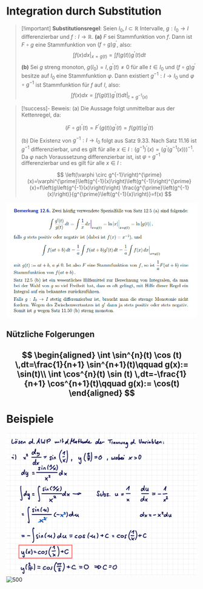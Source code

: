 # Integration durch Substitution

> [!important] **Substitutionsregel**: Seien $I_0, I \subset \mathbb{R}$ Intervalle, $g: I_0 \rightarrow I$ differenzierbar und $f: I \rightarrow \mathbb{R}$.
> **(a)** $F$ sei Stammfunktion von $f$. Dann ist $F \circ g$ eine Stammfunktion von $(f \circ g) g^{\prime}$, also:
> $$\left.\int f(x) d x\right|_{x=g(t)}=\int f(g(t)) g^{\prime}(t) dt$$
> **(b)** Sei $g$ streng monoton, $g\left(I_0\right)=I, g^{\prime}(t) \neq 0$ für alle $t \in I_0$ und $(f \circ g) g^{\prime}$ besitze auf $I_0$ eine Stammfunktion $\varphi$.
> Dann existiert $g^{-1}: I \rightarrow I_0$ und $\varphi \circ g^{-1}$ ist Stammfunktion für $f$ auf $I$, also:
> $$\int f(x) d x=\left.\int f(g(t)) g^{\prime}(t) d t\right|_{t=g^{-1}(x)}$$

> [!success]- Beweis:
(a) Die Aussage folgt unmittelbar aus der Kettenregel, da:
> 
> $$
> (F \circ g)^{\prime}(t)=F^{\prime}(g(t)) g^{\prime}(t)=f(g(t)) g^{\prime}(t)
> $$
> 
> (b) Die Existenz von $g^{-1}: I \rightarrow I_0$ folgt aus Satz 9.33. Nach Satz 11.16 ist $g^{-1}$ differenzierbar, und es gilt für alle $x \in I:\left(g^{-1}\right)^{\prime}(x)=\left(g^{\prime}\left(g^{-1}(x)\right)\right)^{-1}$. Da $\varphi$ nach Voraussetzung differenzierbar ist, ist $\varphi \circ g^{-1}$ differenzierbar und es gilt für alle $x \in I$ :
> 
> $$
> \left(\varphi \circ g^{-1}\right)^{\prime}(x)=\varphi^{\prime}\left(g^{-1}(x)\right)\left(g^{-1}\right)^{\prime}(x)=f\left(g\left(g^{-1}(x)\right)\right) \frac{g^{\prime}\left(g^{-1}(x)\right)}{g^{\prime}\left(g^{-1}(x)\right)}=f(x)
> $$

![](assets/{9B42AEE1-F75C-4D02-BCF4-136A79659403}.png)

## Nützliche Folgerungen

$$
\begin{aligned}
\int \sin^{n}(t) \cos (t) \,dt=\frac{1}{n+1} \sin^{n+1}(t)\qquad g(x):= \sin(t)\\
\int \cos^{n}(t) \sin (t) \,dt=-\frac{1}{n+1} \cos^{n+1}(t)\qquad g(x):= \cos(t)
\end{aligned}
$$
---

# Beispiele

![500](assets/SubsIntBsp1.png)![500](../../assets/SubstIntBsp2.png)